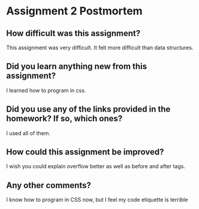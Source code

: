 # Assignment 2 Postmortem

## How difficult was this assignment?
This assignment was very difficult. It felt more difficult than data structures.


## Did you learn anything new from this assignment?
I learned how to program in css.


## Did you use any of the links provided in the homework? If so, which ones?
I used all of them.


## How could this assignment be improved?
I wish you could explain overflow better as well as before and after tags.


## Any other comments?
I know how to program in CSS now, but I feel my code etiquette is terrible